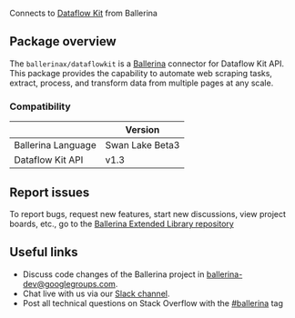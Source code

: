 Connects to [Dataflow Kit](https://dataflowkit.com/doc-api) from Ballerina

## Package overview
The `ballerinax/dataflowkit` is a [Ballerina](https://ballerina.io/) connector for Dataflow Kit API.
This package provides the capability to automate web scraping tasks, extract, process, and transform data from multiple pages at any scale.

### Compatibility
|                    | Version         |
|--------------------|-----------------|
| Ballerina Language | Swan Lake Beta3 | 
| Dataflow Kit API   | v1.3            |

## Report issues
To report bugs, request new features, start new discussions, view project boards, etc., go to the [Ballerina Extended Library repository](https://github.com/ballerina-platform/ballerina-extended-library)

## Useful links
- Discuss code changes of the Ballerina project in [ballerina-dev@googlegroups.com](mailto:ballerina-dev@googlegroups.com).
- Chat live with us via our [Slack channel](https://ballerina.io/community/slack/).
- Post all technical questions on Stack Overflow with the [#ballerina](https://stackoverflow.com/questions/tagged/ballerina) tag
